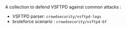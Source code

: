 A collection to defend VSFTPD against common attacks :
- VSFTPD parser: `crowdsecurity/vsftpd-logs`
- bruteforce scenario : `crowdsecurity/vsftpd-bf`